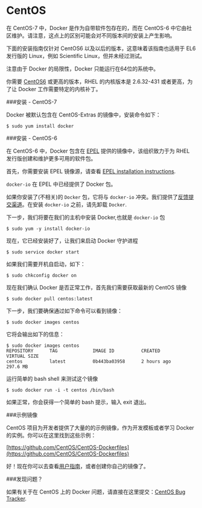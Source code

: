 CentOS
===

在 CentOS-7 中，Docker 是作为自带软件包存在的，而在 CentOS-6 中它由社区维护。请注意，这点上的区别可能会对不同版本间的安装上产生影响。

下面的安装指南仅针对 CentOS6 以及以后的版本，这意味着该指南也适用于 EL6 发行版的 Linux，例如 Scientific Linux，但并未经过测试。

注意由于 Docker 的局限性，Docker 只能运行在64位的系统中。

你需要 [CentOS6](www.centos.org) 或更高的版本，RHEL 的内核版本是 2.6.32-431 或者更高，为了让 Docker 工作需要特定的内核补丁。

###安装 - CentOS-7

Docker 被默认包含在 CentOS-Extras 的镜像中，安装命令如下：

	$ sudo yum install docker

###安装 - CentOS-6

在 CentOS-6 中，Docker 包含在 [EPEL](https://fedoraproject.org/wiki/EPEL) 提供的镜像中，该组织致力于为 RHEL 发行版创建和维护更多可用的软件包。

首先，你需要安装 EPEL 镜像源，请查看 [EPEL installation instructions](https://fedoraproject.org/wiki/EPEL#How_can_I_use_these_extra_packages.3F).

 `docker-io` 在 EPEL 中已经提供了 Docker 包。

如果你安装了(不相关)的 `Docker` 包，它将与 `docker-io` 冲突。我们提供了[反馈提交渠道](https://bugzilla.redhat.com/show_bug.cgi?id=1043676)。在安装 `docker-io` 之前，请先卸载 `Docker`.

下一步，我们将要在我们的主机中安装 Docker,也就是 `docker-io` 包

	$ sudo yum -y install docker-io

现在，它已经安装好了，让我们来启动 Docker 守护进程

	$ sudo service docker start

如果我们需要开机自启动，如下：

	$ sudo chkconfig docker on

现在我们确认 Docker 是否正常工作，首先我们需要获取最新的 CentOS 镜像

	$ sudo docker pull centos:latest

下一步，我们要确保通过如下命令可以看到镜像：

	$ sudo docker images centos

它将会输出如下的信息：

	$ sudo docker images centos
	REPOSITORY      TAG             IMAGE ID          CREATED             VIRTUAL SIZE
	centos          latest          0b443ba03958      2 hours ago         297.6 MB

运行简单的 bash shell 来测试这个镜像

	$ sudo docker run -i -t centos /bin/bash

如果正常，你会获得一个简单的 bash 提示，输入 exit 退出。

###示例镜像

CentOS 项目为开发者提供了大量的的示例镜像，作为开发模板或者学习 Docker 的实例。你可以在这里找到这些示例：

[https://github.com/CentOS/CentOS-Dockerfiles](https://github.com/CentOS/CentOS-Dockerfiles)

好！现在你可以去查看[用户指南](../userguide/README.md)，或者创建你自己的镜像了。

###发现问题？

如果有关于在 CentOS 上的 Docker 问题，请直接在这里提交：[CentOS Bug Tracker](http://bugs.centos.org/).
